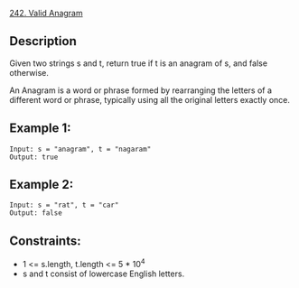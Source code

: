 [242. Valid Anagram](https://leetcode.cn/problems/valid-anagram/)

## Description

Given two strings s and t, return true if t is an anagram of s, and false otherwise.

An Anagram is a word or phrase formed by rearranging the letters of a different word or phrase, typically using all the original letters exactly once.

## Example 1:
```
Input: s = "anagram", t = "nagaram"
Output: true
```

## Example 2:
```
Input: s = "rat", t = "car"
Output: false
```

## Constraints:
* 1 <= s.length, t.length <= 5 * 10<sup>4</sup>
* s and t consist of lowercase English letters.